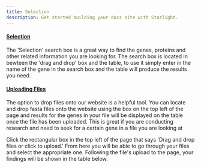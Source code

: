 ```yaml
---
title: Selection 
description: Get started building your docs site with Starlight.
---
```

<!DOCTYPE html>
<html>
<head>

<h4><p><u>Selection</u></p></h4>

<p>The 'Selection' search box is a great way to find the genes, proteins and other related information you are looking for. The search box is located in bewteen the 'drag and drop' box and the table, to use it simply enter in the name of the gene in the search box and the table will produce the results you need.</p>


<h4><p><u>Uploading Files</u></p></h4>

<p>The option to drop files onto our website is a helpful tool. You can locate and drop fasta files onto the website using the box on the top left of the page and results for the genes in your file will be displayed on the table once the file has been uploaded. This is great if you are conducting research and need to seek for a certain gene in a file you are looking at</p>

<p>Click the rectangular box in the top left of the page that says 'Drag and drop files or click to upload.' From here you will be able to go through your files and select the appropriate one. Following the file's upload to the page, your findings will be shown in the table below.</p>
 
</head>
</html>